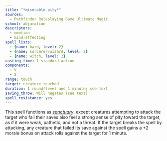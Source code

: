 ```yaml
---
title: "*miserable pity*"
sources:
  - Pathfinder Roleplaying Game Ultimate Magic
school: abjuration
descriptors:
  - emotion
  - mind-affecting
spell_lists:
  - {name: bard, level: 2}
  - {name: sorcerer/wizard, level: 2}
  - {name: witch, level: 2}
casting_time: 1 standard action
components:
  - V
  - S
range: touch
target: creature touched
duration: 1 round/level and 1 minute; see text
saving_throw: Will negates (see text)
spell_resistance: yes
---
```


This spell functions as [*sanctuary*](/spells/sanctuary/), except creatures attempting to attack the target who fail their saves also feel a strong sense of pity toward the target, as if it were weak, pathetic, and not a threat. If the target breaks the spell by attacking, any creature that failed its save against the spell gains a +2 morale bonus on attack rolls against the target for 1 minute.

